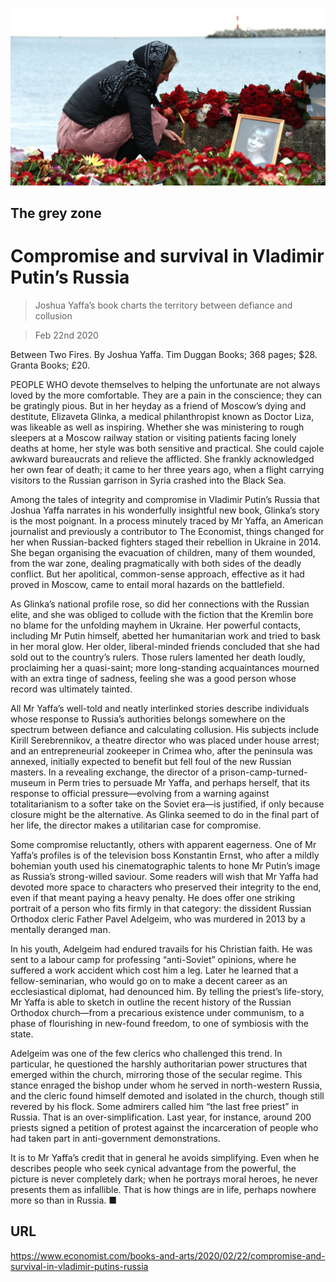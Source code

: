 ![](./images/20200222_BKP506.jpg)

## The grey zone

# Compromise and survival in Vladimir Putin’s Russia

> Joshua Yaffa’s book charts the territory between defiance and collusion

> Feb 22nd 2020

Between Two Fires. By Joshua Yaffa. Tim Duggan Books; 368 pages; $28. Granta Books; £20.

PEOPLE WHO devote themselves to helping the unfortunate are not always loved by the more comfortable. They are a pain in the conscience; they can be gratingly pious. But in her heyday as a friend of Moscow’s dying and destitute, Elizaveta Glinka, a medical philanthropist known as Doctor Liza, was likeable as well as inspiring. Whether she was ministering to rough sleepers at a Moscow railway station or visiting patients facing lonely deaths at home, her style was both sensitive and practical. She could cajole awkward bureaucrats and relieve the afflicted. She frankly acknowledged her own fear of death; it came to her three years ago, when a flight carrying visitors to the Russian garrison in Syria crashed into the Black Sea.

Among the tales of integrity and compromise in Vladimir Putin’s Russia that Joshua Yaffa narrates in his wonderfully insightful new book, Glinka’s story is the most poignant. In a process minutely traced by Mr Yaffa, an American journalist and previously a contributor to The Economist, things changed for her when Russian-backed fighters staged their rebellion in Ukraine in 2014. She began organising the evacuation of children, many of them wounded, from the war zone, dealing pragmatically with both sides of the deadly conflict. But her apolitical, common-sense approach, effective as it had proved in Moscow, came to entail moral hazards on the battlefield.

As Glinka’s national profile rose, so did her connections with the Russian elite, and she was obliged to collude with the fiction that the Kremlin bore no blame for the unfolding mayhem in Ukraine. Her powerful contacts, including Mr Putin himself, abetted her humanitarian work and tried to bask in her moral glow. Her older, liberal-minded friends concluded that she had sold out to the country’s rulers. Those rulers lamented her death loudly, proclaiming her a quasi-saint; more long-standing acquaintances mourned with an extra tinge of sadness, feeling she was a good person whose record was ultimately tainted.

All Mr Yaffa’s well-told and neatly interlinked stories describe individuals whose response to Russia’s authorities belongs somewhere on the spectrum between defiance and calculating collusion. His subjects include Kirill Serebrennikov, a theatre director who was placed under house arrest; and an entrepreneurial zookeeper in Crimea who, after the peninsula was annexed, initially expected to benefit but fell foul of the new Russian masters. In a revealing exchange, the director of a prison-camp-turned-museum in Perm tries to persuade Mr Yaffa, and perhaps herself, that its response to official pressure—evolving from a warning against totalitarianism to a softer take on the Soviet era—is justified, if only because closure might be the alternative. As Glinka seemed to do in the final part of her life, the director makes a utilitarian case for compromise.

Some compromise reluctantly, others with apparent eagerness. One of Mr Yaffa’s profiles is of the television boss Konstantin Ernst, who after a mildly bohemian youth used his cinematographic talents to hone Mr Putin’s image as Russia’s strong-willed saviour. Some readers will wish that Mr Yaffa had devoted more space to characters who preserved their integrity to the end, even if that meant paying a heavy penalty. He does offer one striking portrait of a person who fits firmly in that category: the dissident Russian Orthodox cleric Father Pavel Adelgeim, who was murdered in 2013 by a mentally deranged man.

In his youth, Adelgeim had endured travails for his Christian faith. He was sent to a labour camp for professing “anti-Soviet” opinions, where he suffered a work accident which cost him a leg. Later he learned that a fellow-seminarian, who would go on to make a decent career as an ecclesiastical diplomat, had denounced him. By telling the priest’s life-story, Mr Yaffa is able to sketch in outline the recent history of the Russian Orthodox church—from a precarious existence under communism, to a phase of flourishing in new-found freedom, to one of symbiosis with the state.

Adelgeim was one of the few clerics who challenged this trend. In particular, he questioned the harshly authoritarian power structures that emerged within the church, mirroring those of the secular regime. This stance enraged the bishop under whom he served in north-western Russia, and the cleric found himself demoted and isolated in the church, though still revered by his flock. Some admirers called him “the last free priest” in Russia. That is an over-simplification. Last year, for instance, around 200 priests signed a petition of protest against the incarceration of people who had taken part in anti-government demonstrations.

It is to Mr Yaffa’s credit that in general he avoids simplifying. Even when he describes people who seek cynical advantage from the powerful, the picture is never completely dark; when he portrays moral heroes, he never presents them as infallible. That is how things are in life, perhaps nowhere more so than in Russia. ■

## URL

https://www.economist.com/books-and-arts/2020/02/22/compromise-and-survival-in-vladimir-putins-russia
